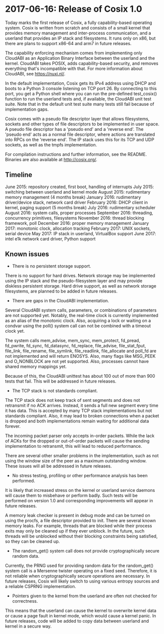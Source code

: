 2017-06-16: Release of Cosix 1.0
================================

Today marks the first release of Cosix, a fully capability-based operating
system. Cosix is written from scratch and consists of a small kernel that
provides memory management and inter-process communication, and a userland that
provides an IP stack and filesystems. It runs only on x86, but there are plans
to support x86-64 and arm7 in future releases.

The capability enforcing mechanism comes from implementing only CloudABI as an
Application Binary Interface between the userland and the kernel. CloudABI
takes POSIX, adds capability-based security, and removes everything that's
incompatible with that. For more information about CloudABI, see
https://nuxi.nl/.

In the default implementation, Cosix gets its IPv4 address using DHCP and boots
to a Python 3 console listening on TCP port 26. By connecting to this port, you
get a Python shell where you can run the pre-defined test\_cosix() function to
run the userland tests and, if available, the CloudABI unit test suite. Note
that in the default unit test suite many tests still fail because of
implementation gaps.

Cosix comes with a pseudo file descriptor layer that allows filesystems,
sockets and other types of file descriptors to be implemented in user space. A
pseudo file descriptor has a 'pseudo end' and a 'reverse end'. The 'pseudo end'
acts as a normal file descriptor, where actions are translated into RPCs on the
'reverse end'. The IP stack uses this for its TCP and UDP sockets, as well as
the tmpfs implementation.

For compilation instructions and further information, see the README. Binaries
are also available at http://cosix.org/.

Timeline
--------

June 2015: repository created, first boot, handling of interrupts
July 2015: switching between userland and kernel mode
August 2015: rudimentary memory management
(4 months break)
January 2016: rudimentary driver/device stack, network card driver
February 2016: DHCP client in kernel, paging support
(5 months break)
July 2016: rudimentary scheduler
August 2016: system calls, proper processes
September 2016: threading, concurrency primitives, filesystems
November 2016: thread blocking framework, poll
December 2016: proper memory management
January 2017: monotonic clock, allocation tracking
February 2017: UNIX sockets, serial device
May 2017: IP stack in userland, VirtualBox support
June 2017: intel e1k network card driver, Python support

Known issues
------------

* There is no persistent storage support.

There is no support for hard drives. Network storage may be implemented using
the IP stack and the pseudo-filesystem layer and may provide diskless
persistent storage. Hard drive support, as well as network storage filesystems,
are planned to be added in future releases.

* There are gaps in the CloudABI implementation.

Several CloudABI system calls, parameters, or combinations of parameters are
not supported yet. Notably, the real-time clock is currently implemented as an
alias of the monotonic clock. Also, acquiring a lock or waiting on a condvar
using the poll() system call can not be combined with a timeout clock yet.

The system calls mem\_advise, mem\_sync, mem\_protect, fd\_pread, fd\_pwrite,
fd\_sync, fd\_datasync, fd\_replace, file\_advise, file\_stat\_fput,
file\_link, file\_rename, file\_symlink, file\_readlink, file\_allocate and
poll\_fd are not implemented and will return ENOSYS. Also, many flags like
MSG\_PEEK and O\_NONBLOCK are not yet supported. Also, processes cannot have
shared memory mappings yet.

Because of this, the CloudABI unittest has about 100 out of more than 900
tests that fail. This will be addressed in future releases.

* The TCP stack is not standards compliant.

The TCP stack does not keep track of sent segments and does not retransmit if
no ACK arrives. Instead, it sends a full new segment every time it has data.
This is accepted by many TCP stack implementations but not standards compliant.
Also, it may lead to broken connections when a packet is dropped and both
implementations remain waiting for additional data forever.

The incoming packet parser only accepts in-order packets. While the lack of
ACKs for the dropped or out-of-order packets will cause the sending
implementation to retransmit, this will lead to reduced performance.

There are several other smaller problems in the implementation, such as not
using the window size of the peer as a maximum outstanding window. These issues
will all be addressed in future releases.

* No stress testing, profiling or other performance analysis has been
performed.

It is likely that increased stress on the kernel or userland service daemons
will cause them to misbehave or perform badly. Such tests will be performed on
version 1.0 and corresponding improvements will appear in future releases.

A memory leak checker is present in debug mode and can be turned on using the
procfs, a file descriptor provided to init. There are several known memory
leaks. For example, threads that are blocked while their process exits may only
be cleaned up if they ever unblock. In the future, such threads will be
unblocked without their blocking constraints being satisfied, so they can be
cleaned up.

* The random\_get() system call does not provide cryptographically secure
random data.

Currently, the PRNG used for providing random data for the random\_get() system
call is a Mersenne twister operating on a fixed seed. Therefore, it is not
reliable when cryptographically secure operations are necessary. In future
releases, Cosix will likely switch to using various entropy sources and a
reliable CSPRNG implementation.

* Pointers given to the kernel from the userland are often not checked for
correctness.

This means that the userland can cause the kernel to overwrite kernel data
or cause a page fault in kernel mode, which would cause a kernel panic.
In future releases, code will be added to copy data between userland and
kernel in a secure way.
